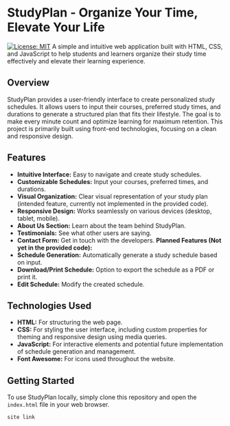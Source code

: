 # StudyPlan - Organize Your Time, Elevate Your Life
[![License: MIT](https://img.shields.io/badge/License-MIT-yellow.svg)](https://opensource.org/licenses/MIT)
A simple and intuitive web application built with HTML, CSS, and JavaScript to help students and learners organize their study time effectively and elevate their learning experience.
## Overview
StudyPlan provides a user-friendly interface to create personalized study schedules. It allows users to input their courses, preferred study times, and durations to generate a structured plan that fits their lifestyle. The goal is to make every minute count and optimize learning for maximum retention.
This project is primarily built using front-end technologies, focusing on a clean and responsive design.
## Features
* **Intuitive Interface:** Easy to navigate and create study schedules.
* **Customizable Schedules:** Input your courses, preferred times, and durations.
* **Visual Organization:** Clear visual representation of your study plan (intended feature, currently not implemented in the provided code).
* **Responsive Design:** Works seamlessly on various devices (desktop, tablet, mobile).
* **About Us Section:** Learn about the team behind StudyPlan.
* **Testimonials:** See what other users are saying.
* **Contact Form:** Get in touch with the developers.
**Planned Features (Not yet in the provided code):**
* **Schedule Generation:** Automatically generate a study schedule based on input.
* **Download/Print Schedule:** Option to export the schedule as a PDF or print it.
* **Edit Schedule:** Modify the created schedule.
## Technologies Used
* **HTML:** For structuring the web page.
* **CSS:** For styling the user interface, including custom properties for theming and responsive design using media queries.
* **JavaScript:** For interactive elements and potential future implementation of schedule generation and management.
* **Font Awesome:** For icons used throughout the website.
## Getting Started
To use StudyPlan locally, simply clone this repository and open the `index.html` file in your web browser.
```bash
site link 
